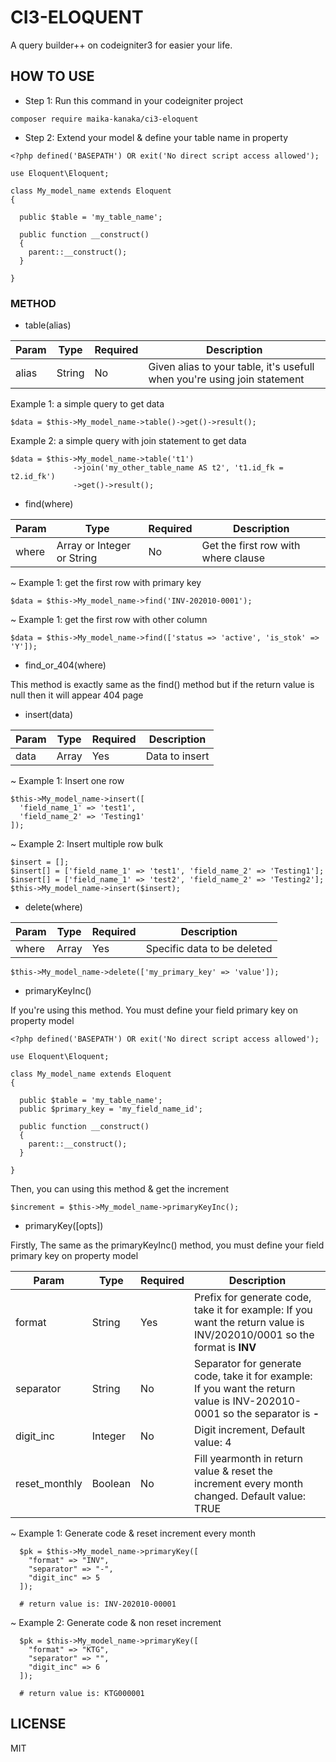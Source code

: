 # CI3-ELOQUENT

A query builder++ on codeigniter3 for easier your life.

## HOW TO USE

- Step 1: Run this command in your codeigniter project

```
composer require maika-kanaka/ci3-eloquent
```

- Step 2: Extend your model & define your table name in property

```
<?php defined('BASEPATH') OR exit('No direct script access allowed');

use Eloquent\Eloquent;

class My_model_name extends Eloquent
{

  public $table = 'my_table_name';

  public function __construct()
  {
    parent::__construct();
  }

}
```

### METHOD

- table(alias)

| Param | Type | Required | Description |
| --- | --- | --- | --- |
| alias | String | No | Given alias to your table, it's usefull when you're using join statement |

Example 1: a simple query to get data

```
$data = $this->My_model_name->table()->get()->result();
```

Example 2: a simple query with join statement to get data

```
$data = $this->My_model_name->table('t1')
              ->join('my_other_table_name AS t2', 't1.id_fk = t2.id_fk')
              ->get()->result();
```

- find(where)

| Param | Type | Required | Description |
| --- | --- | --- | --- |
| where | Array or Integer or String | No | Get the first row with where clause |

~ Example 1: get the first row with primary key

```
$data = $this->My_model_name->find('INV-202010-0001');
```

~ Example 1: get the first row with other column

```
$data = $this->My_model_name->find(['status => 'active', 'is_stok' => 'Y']);
```

- find_or_404(where)

This method is exactly same as the find() method but if the return value is null then it will appear 404 page

- insert(data)

| Param | Type | Required | Description |
| --- | --- | --- | --- |
| data | Array | Yes | Data to insert |

~ Example 1: Insert one row

```
$this->My_model_name->insert([
  'field_name_1' => 'test1', 
  'field_name_2' => 'Testing1'
]);
```

~ Example 2: Insert multiple row bulk

```
$insert = [];
$insert[] = ['field_name_1' => 'test1', 'field_name_2' => 'Testing1'];
$insert[] = ['field_name_1' => 'test2', 'field_name_2' => 'Testing2'];
$this->My_model_name->insert($insert);
```

- delete(where)

| Param | Type | Required | Description |
| --- | --- | --- | --- |
| where | Array | Yes | Specific data to be deleted |

```
$this->My_model_name->delete(['my_primary_key' => 'value']);
```

- primaryKeyInc()

If you're using this method. You must define your field primary key on property model

```
<?php defined('BASEPATH') OR exit('No direct script access allowed');

use Eloquent\Eloquent;

class My_model_name extends Eloquent
{

  public $table = 'my_table_name';
  public $primary_key = 'my_field_name_id';

  public function __construct()
  {
    parent::__construct();
  }

}
```

Then, you can using this method & get the increment

```
$increment = $this->My_model_name->primaryKeyInc();
```

- primaryKey([opts])

Firstly, The same as the primaryKeyInc() method, you must define your field primary key on property model 

| Param | Type | Required | Description |
| --- | --- | --- | --- |
| format | String | Yes | Prefix for generate code, take it for example: If you want the return value is INV/202010/0001 so the format is **INV** |
| separator | String | No | Separator for generate code, take it for example: If you want the return value is INV-202010-0001 so the separator is **-** |
| digit_inc | Integer | No | Digit increment, Default value: 4
| reset_monthly | Boolean | No | Fill yearmonth in return value & reset the increment every month changed. Default value: TRUE |

~ Example 1: Generate code & reset increment every month

```
  $pk = $this->My_model_name->primaryKey([
    "format" => "INV", 
    "separator" => "-",
    "digit_inc" => 5
  ]);

  # return value is: INV-202010-00001
```

~ Example 2: Generate code & non reset increment

```
  $pk = $this->My_model_name->primaryKey([
    "format" => "KTG", 
    "separator" => "",
    "digit_inc" => 6
  ]);

  # return value is: KTG000001
```

## LICENSE 

MIT
